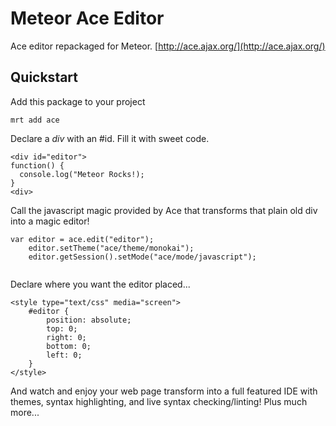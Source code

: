 # Meteor Ace Editor

Ace editor  repackaged for Meteor. [http://ace.ajax.org/](http://ace.ajax.org/)

## Quickstart
Add this package to your project
```
mrt add ace
```

Declare a _div_ with an #id.  Fill it with sweet code. 

```
<div id="editor">
function() {
  console.log("Meteor Rocks!);
}
<div>
```
Call the javascript magic provided by Ace that transforms that plain old div into a magic editor!

``` 
var editor = ace.edit("editor");
    editor.setTheme("ace/theme/monokai");
    editor.getSession().setMode("ace/mode/javascript");
  
```
Declare where you want the editor placed...
```
<style type="text/css" media="screen">
    #editor { 
        position: absolute;
        top: 0;
        right: 0;
        bottom: 0;
        left: 0;
    }
</style>
```
And watch and enjoy your web page transform into a full featured IDE with themes, syntax highlighting, and live syntax checking/linting! Plus much more...
